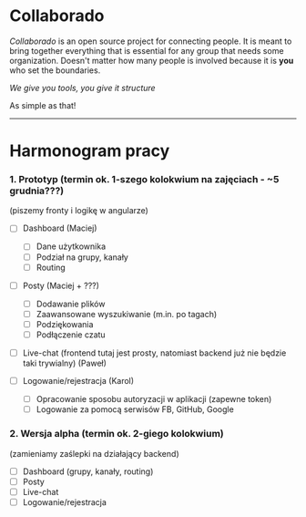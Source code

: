 # Collaborado

*Collaborado* is an open source project for connecting people. It is meant to bring together everything that is essential for any group that needs some organization. Doesn't matter how many people is involved because it is **you** who set the boundaries.

*We give you tools, you give it structure*

As simple as that!

---

# Harmonogram pracy

### 1. Prototyp (termin ok. 1-szego kolokwium na zajęciach - ~5 grudnia???)
(piszemy fronty i logikę w angularze)

- [ ] Dashboard (Maciej)
  - [ ] Dane użytkownika
  - [ ] Podział na grupy, kanały
  - [ ] Routing

- [ ] Posty (Maciej + ???)
  - [ ] Dodawanie plików
  - [ ] Zaawansowane wyszukiwanie (m.in. po tagach)
  - [ ] Podziękowania
  - [ ] Podłączenie czatu
  
- [ ] Live-chat (frontend tutaj jest prosty, natomiast backend już nie będzie taki trywialny) (Paweł)
  
- [ ] Logowanie/rejestracja (Karol)
  - [ ] Opracowanie sposobu autoryzacji w aplikacji (zapewne token)
  - [ ] Logowanie za pomocą serwisów FB, GitHub, Google

### 2. Wersja alpha (termin ok. 2-giego kolokwium)
(zamieniamy zaślepki na działający backend)

- [ ] Dashboard (grupy, kanały, routing)
- [ ] Posty
- [ ] Live-chat
- [ ] Logowanie/rejestracja
